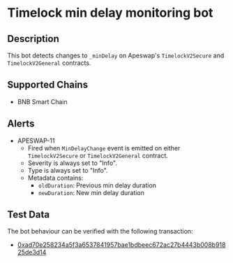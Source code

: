 # Timelock min delay monitoring bot

## Description

This bot detects changes to `_minDelay` on Apeswap's `TimelockV2Secure` and `TimelockV2General` contracts.

## Supported Chains

- BNB Smart Chain

## Alerts

- APESWAP-11
  - Fired when `MinDelayChange` event is emitted on either `TimelockV2Secure` or `TimelockV2General` contract.
  - Severity is always set to "Info".
  - Type is always set to "Info".
  - Metadata contains:
    - `oldDuration`: Previous min delay duration
    - `newDuration`: New min delay duration

## Test Data

The bot behaviour can be verified with the following transaction:

- [0xad70e258234a5f3a6537841957bae1bdbeec672ac27b4443b008b91825de3d14](https://bscscan.com/tx/0xad70e258234a5f3a6537841957bae1bdbeec672ac27b4443b008b91825de3d14)
